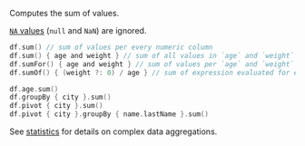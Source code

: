 [//]: # (title: sum)

<!---IMPORT org.jetbrains.kotlinx.dataframe.samples.api.Analyze-->

Computes the sum of values.

[`NA` values](nanAndNa.md#na) (`null` and `NaN`) are ignored.

<!---FUN statisticModes-->

```kotlin
df.sum() // sum of values per every numeric column
df.sum() { age and weight } // sum of all values in `age` and `weight`
df.sumFor() { age and weight } // sum of values per `age` and `weight` separately
df.sumOf() { (weight ?: 0) / age } // sum of expression evaluated for every row
```

<!---END-->

<!---FUN sumAggregations-->

```kotlin
df.age.sum()
df.groupBy { city }.sum()
df.pivot { city }.sum()
df.pivot { city }.groupBy { name.lastName }.sum()
```

<!---END-->

See [statistics](summaryStatistics.md#groupby-statistics) for details on complex data aggregations.
